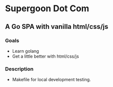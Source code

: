 # Supergoon Dot Com
## A Go SPA with vanilla html/css/js

### Goals
- Learn golang
- Get a little better with html/css/js


### Description
- Makefile for local development testing.